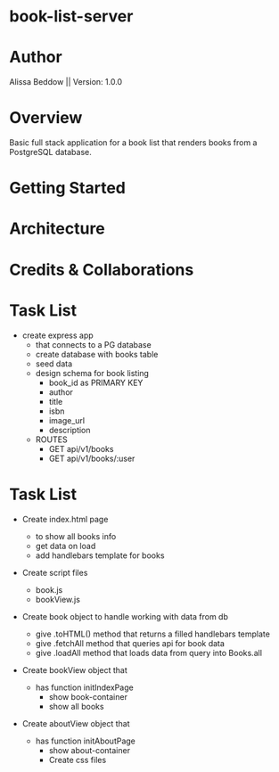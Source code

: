 # book-list-server

# Author
Alissa Beddow || Version: 1.0.0 

# Overview
Basic full stack application for a book list that renders books from a PostgreSQL database. 

# Getting Started

# Architecture

# Credits & Collaborations

# Task List
- create express app
    - that connects to a PG database
    - create database with books table
    - seed data
    - design schema for book listing
        - book_id as PRIMARY KEY
        - author
        - title
        - isbn
        - image_url
        - description
    - ROUTES
        - GET api/v1/books
        - GET api/v1/books/:user

# Task List
- Create index.html page
    - to show all books info
    - get data on load
    - add handlebars template for books

- Create script files
    - book.js
    - bookView.js

- Create book object to handle working with data from db
    - give .toHTML() method that returns a filled handlebars template
    - give .fetchAll method that queries api for book data
    - give .loadAll method that loads data from query into Books.all

- Create bookView object that 
    - has function initIndexPage
        - show book-container
        - show all books

- Create aboutView object that
    - has function initAboutPage
        - show about-container
        - Create css files
